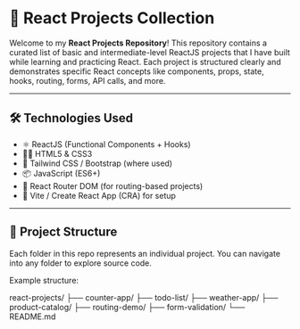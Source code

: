 # 🚀 React Projects Collection

Welcome to my **React Projects Repository**! This repository contains a curated list of basic and intermediate-level ReactJS projects that I have built while learning and practicing React. Each project is structured clearly and demonstrates specific React concepts like components, props, state, hooks, routing, forms, API calls, and more.

---

## 🛠 Technologies Used

- ⚛️ ReactJS (Functional Components + Hooks)
- 🧑‍🎨 HTML5 & CSS3
- 💅 Tailwind CSS / Bootstrap (where used)
- 📦 JavaScript (ES6+)
- 🔄 React Router DOM (for routing-based projects)
- 🔧 Vite / Create React App (CRA) for setup

---

## 📁 Project Structure

Each folder in this repo represents an individual project. You can navigate into any folder to explore source code.

Example structure:

react-projects/
├── counter-app/
├── todo-list/
├── weather-app/
├── product-catalog/
├── routing-demo/
├── form-validation/
└── README.md
